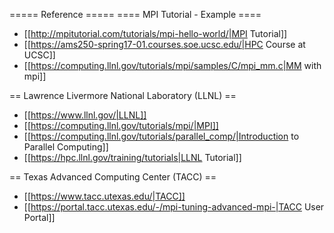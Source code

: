 ===== Reference =====
==== MPI Tutorial - Example ====
  * [[http://mpitutorial.com/tutorials/mpi-hello-world/|MPI Tutorial]]
  * [[https://ams250-spring17-01.courses.soe.ucsc.edu/|HPC Course at UCSC]]
  * [[https://computing.llnl.gov/tutorials/mpi/samples/C/mpi_mm.c|MM with mpi]]

== Lawrence Livermore National Laboratory (LLNL) ==
  * [[https://www.llnl.gov/|LLNL]]
  * [[https://computing.llnl.gov/tutorials/mpi/|MPI]]
  * [[https://computing.llnl.gov/tutorials/parallel_comp/|Introduction to Parallel Computing]]
  * [[https://hpc.llnl.gov/training/tutorials|LLNL Tutorial]]

== Texas Advanced Computing Center (TACC) ==
  * [[https://www.tacc.utexas.edu/|TACC]]
  * [[https://portal.tacc.utexas.edu/-/mpi-tuning-advanced-mpi-|TACC User Portal]]

